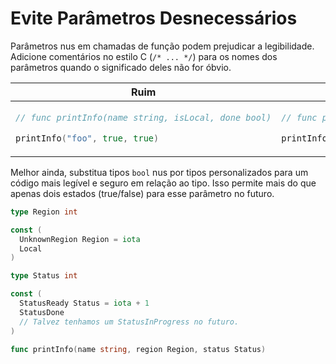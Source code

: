# Evite Parâmetros Desnecessários

Parâmetros nus em chamadas de função podem prejudicar a legibilidade. Adicione comentários no estilo C (`/* ... */`) para os nomes dos parâmetros quando o significado deles não for óbvio.

<table>
<thead><tr><th>Ruim</th><th>Bom</th></tr></thead>
<tbody>
<tr><td>

```go
// func printInfo(name string, isLocal, done bool)

printInfo("foo", true, true)
```

</td><td>

```go
// func printInfo(name string, isLocal, done bool)

printInfo("foo", true /* isLocal */, true /* done */)
```

</td></tr>
</tbody></table>

Melhor ainda, substitua tipos `bool` nus por tipos personalizados para um código mais legível e seguro em relação ao tipo. Isso permite mais do que apenas dois estados (true/false) para esse parâmetro no futuro.

```go
type Region int

const (
  UnknownRegion Region = iota
  Local
)

type Status int

const (
  StatusReady Status = iota + 1
  StatusDone
  // Talvez tenhamos um StatusInProgress no futuro.
)

func printInfo(name string, region Region, status Status)
```
